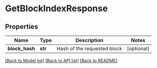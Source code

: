 # GetBlockIndexResponse

## Properties
Name | Type | Description | Notes
------------ | ------------- | ------------- | -------------
**block_hash** | **str** | Hash of the requested block | [optional] 

[[Back to Model list]](../README.md#documentation-for-models) [[Back to API list]](../README.md#documentation-for-api-endpoints) [[Back to README]](../README.md)


